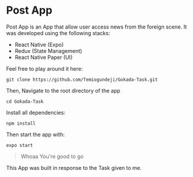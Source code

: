 # Post App

Post App is an App that allow user access news from the foreign scene. 
It was developed using the following stacks:

- React Native (Expo)
- Redux (State Management)
- React Native Paper (UI)

Feel free to play around it here:

``
    git clone https://github.com/Temiogundeji/Gokada-Task.git
``

Then, Navigate to the root directory of the app

``
cd Gokada-Task
``

Install all dependencies:

``
npm install
``

Then start the app with:

``
expo start
``

> Whoaa You're good to go

This App was built in response to the Task given to me. 
